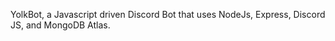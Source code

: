 YolkBot, a Javascript driven Discord Bot that uses NodeJs, Express, Discord JS, and MongoDB Atlas. 

